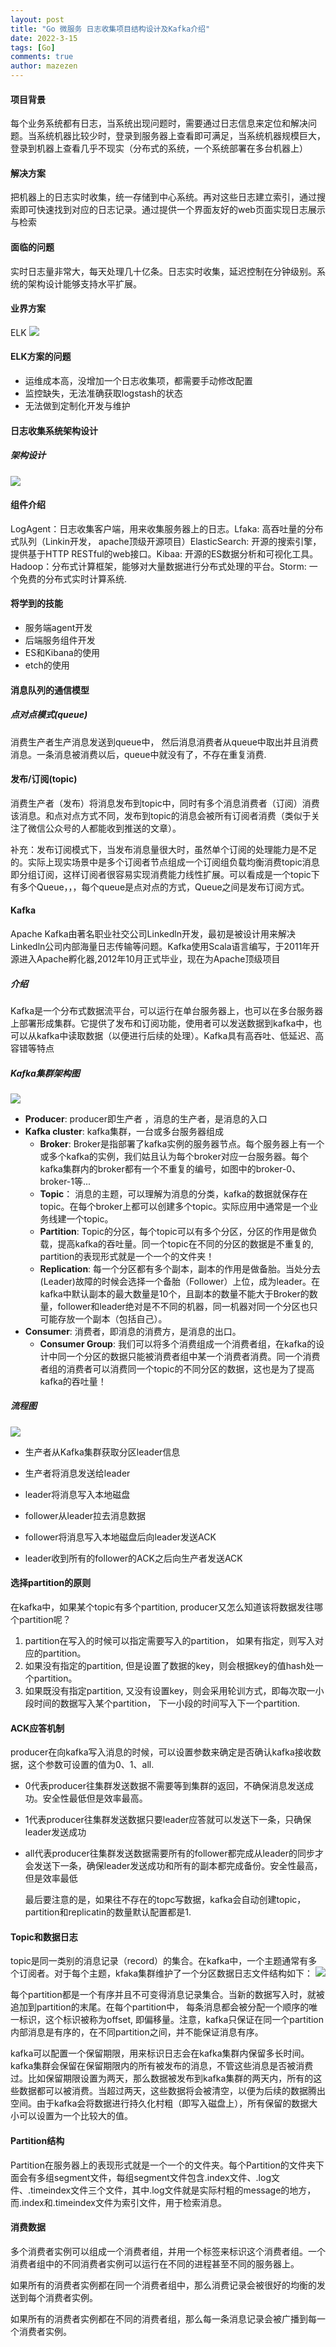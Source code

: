 ```yaml
---
layout: post
title: "Go 微服务 日志收集项目结构设计及Kafka介绍"
date: 2022-3-15
tags: [Go]
comments: true
author: mazezen
---
```


#### 项目背景

每个业务系统都有日志，当系统出现问题时，需要通过日志信息来定位和解决问题。当系统机器比较少时，登录到服务器上查看即可满足，当系统机器规模巨大，登录到机器上查看几乎不现实（分布式的系统，一个系统部署在多台机器上）



#### 解决方案

把机器上的日志实时收集，统一存储到中心系统。再对这些日志建立索引，通过搜索即可快速找到对应的日志记录。通过提供一个界面友好的web页面实现日志展示与检索



#### 面临的问题

实时日志量非常大，每天处理几十亿条。日志实时收集，延迟控制在分钟级别。系统的架构设计能够支持水平扩展。



#### 业界方案

ELK
![](http://images.caixiaoxin.cn/elk.png)

#### ELK方案的问题

* 运维成本高，没增加一个日志收集项，都需要手动修改配置
* 监控缺失，无法准确获取logstash的状态
* 无法做到定制化开发与维护



#### 日志收集系统架构设计

##### 架构设计
![](http://images.caixiaoxin.cn/架构设计.png)



#### 组件介绍

LogAgent：日志收集客户端，用来收集服务器上的日志。Lfaka: 高吞吐量的分布式队列（Linkin开发， apache顶级开源项目）ElasticSearch: 开源的搜索引擎，提供基于HTTP RESTful的web接口。Kibaa: 开源的ES数据分析和可视化工具。Hadoop：分布式计算框架，能够对大量数据进行分布式处理的平台。Storm: 一个免费的分布式实时计算系统.



#### 将学到的技能

* 服务端agent开发
* 后端服务组件开发
* ES和Kibana的使用
* etch的使用



#### 消息队列的通信模型

##### 点对点模式(queue)

消费生产者生产消息发送到queue中， 然后消息消费者从queue中取出并且消费消息。一条消息被消费以后，queue中就没有了，不存在重复消费.



#### 发布/订阅(topic)

消费生产者（发布）将消息发布到topic中，同时有多个消息消费者（订阅）消费该消息。和点对点方式不同，发布到topic的消息会被所有订阅者消费（类似于关注了微信公众号的人都能收到推送的文章）。

补充：发布订阅模式下，当发布消息量很大时，虽然单个订阅的处理能力是不足的。实际上现实场景中是多个订阅者节点组成一个订阅组负载均衡消费topic消息即分组订阅，这样订阅者很容易实现消费能力线性扩展。可以看成是一个topic下有多个Queue，，，每个queue是点对点的方式，Queue之间是发布订阅方式。



#### Kafka

Apache Kafka由著名职业社交公司Linkedln开发，最初是被设计用来解决Linkedln公司内部海量日志传输等问题。Kafka使用Scala语言编写，于2011年开源进入Apache孵化器,2012年10月正式毕业，现在为Apache顶级项目

##### 介绍

Kafka是一个分布式数据流平台，可以运行在单台服务器上，也可以在多台服务器上部署形成集群。它提供了发布和订阅功能，使用者可以发送数据到kafka中，也可以从kafka中读取数据（以便进行后续的处理）。Kafka具有高吞吐、低延迟、高容错等特点



##### Kafka集群架构图
![](http://images.caixiaoxin.cn/kafka.png)



* **Producer**:  producer即生产者 ，消息的生产者，是消息的入口
* **Kafka cluster**: kafka集群，一台或多台服务器组成
  	* **Broker**: Broker是指部署了kafka实例的服务器节点。每个服务器上有一个或多个kafka的实例，我们姑且认为每个broker对应一台服务器。每个kafka集群内的broker都有一个不重复的编号，如图中的broker-0、broker-1等...
  	* **Topic**： 消息的主题，可以理解为消息的分类，kafka的数据就保存在topic。在每个broker上都可以创建多个topic。实际应用中通常是一个业务线建一个topic。
  	* **Partition**: Topic的分区，每个topic可以有多个分区，分区的作用是做负载，提高kafka的吞吐量。同一个topic在不同的分区的数据是不重复的, partition的表现形式就是一个一个的文件夹！
  	* **Replication**: 每一个分区都有多个副本，副本的作用是做备胎。当处分去(Leader)故障的时候会选择一个备胎（Follower）上位，成为leader。在kafka中默认副本的最大数量是10个，且副本的数量不能大于Broker的数量，follower和leader绝对是不不同的机器，同一机器对同一个分区也只可能存放一个副本（包括自己）。 
* **Consumer**: 消费者，即消息的消费方，是消息的出口。
  * **Consumer Group**:  我们可以将多个消费组成一个消费者组，在kafka的设计中同一个分区的数据只能被消费者组中某一个消费者消费。同一个消费者组的消费者可以消费同一个topic的不同分区的数据，这也是为了提高kafka的吞吐量！



##### 流程图
![](http://images.caixiaoxin.cn/工作流程.png)

* 生产者从Kafka集群获取分区leader信息

* 生产者将消息发送给leader

* leader将消息写入本地磁盘

* follower从leader拉去消息数据

* follower将消息写入本地磁盘后向leader发送ACK

* leader收到所有的follower的ACK之后向生产者发送ACK

  

#### 选择partition的原则

在kafka中，如果某个topic有多个partition, producer又怎么知道该将数据发往哪个partition呢？

1. partition在写入的时候可以指定需要写入的partition， 如果有指定，则写入对应的partition。
2. 如果没有指定的partition, 但是设置了数据的key，则会根据key的值hash处一个partition。
3. 如果既没有指定partition, 又没有设置key，则会采用轮训方式，即每次取一小段时间的数据写入某个partition， 下一小段的时间写入下一个partition.



#### ACK应答机制

producer在向kafka写入消息的时候，可以设置参数来确定是否确认kafka接收数据，这个参数可设置的值为0、1、all.

* 0代表producer往集群发送数据不需要等到集群的返回，不确保消息发送成功。安全性最低但是效率最高。

* 1代表producer往集群发送数据只要leader应答就可以发送下一条，只确保leader发送成功

* all代表producer往集群发送数据需要所有的follower都完成从leader的同步才会发送下一条，确保leader发送成功和所有的副本都完成备份。安全性最高，但是效率最低

  最后要注意的是，如果往不存在的topc写数据，kafka会自动创建topic，partition和replicatin的数量默认配置都是1.



#### Topic和数据日志

topic是同一类别的消息记录（record）的集合。在kafka中，一个主题通常有多个订阅者。对于每个主题，kfaka集群维护了一个分区数据日志文件结构如下：
![](http://images.caixiaoxin.cn/topic.png)



每个partition都是一个有序并且不可变得消息记录集合。当新的数据写入时，就被追加到partition的末尾。在每个partition中， 每条消息都会被分配一个顺序的唯一标识，这个标识被称为offset, 即偏移量。注意，kafka只保证在同一个partition内部消息是有序的，在不同partition之间，并不能保证消息有序。

kafka可以配置一个保留期限，用来标识日志会在kafka集群内保留多长时间。kafka集群会保留在保留期限内的所有被发布的消息，不管这些消息是否被消费过。比如保留期限设置为两天，那么数据被发布到kafka集群的两天内，所有的这些数据都可以被消费。当超过两天，这些数据将会被清空，以便为后续的数据腾出空间。由于kafka会将数据进行持久化村粗（即写入磁盘上），所有保留的数据大小可以设置为一个比较大的值。



#### Partition结构

Partition在服务器上的表现形式就是一个一个的文件夹。每个Partition的文件夹下面会有多组segment文件，每组segment文件包含.index文件、.log文件、.timeindex文件三个文件，其中.log文件就是实际村粗的message的地方，而.index和.timeindex文件为索引文件，用于检索消息。



#### 消费数据

多个消费者实例可以组成一个消费者组，并用一个标签来标识这个消费者组。一个消费者组中的不同消费者实例可以运行在不同的进程甚至不同的服务器上。

如果所有的消费者实例都在同一个消费者组中，那么消费记录会被很好的均衡的发送到每个消费者实例。

如果所有的消费者实例都在不同的消费者组，那么每一条消息记录会被广播到每一个消费者实例。